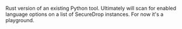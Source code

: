 Rust version of an existing Python tool. Ultimately will scan for enabled language
options on a list of SecureDrop instances. For now it's a playground.

